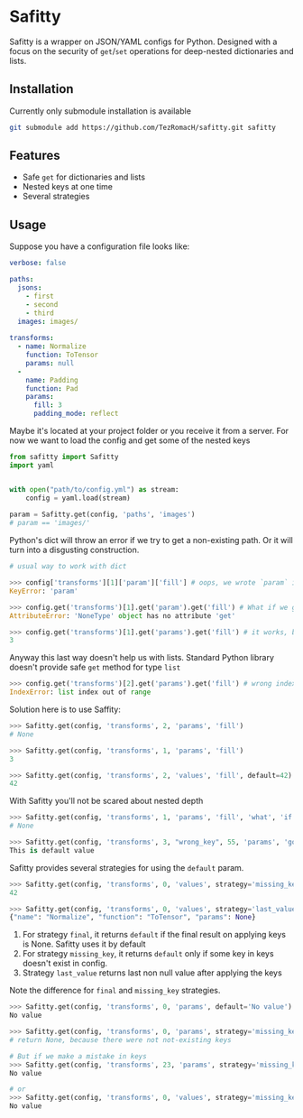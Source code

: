 # Safitty
Safitty is a wrapper on JSON/YAML configs for Python.
Designed with a focus on the security of `get`/`set` operations for deep-nested dictionaries and lists.

## Installation
Currently only submodule installation is available
```bash
git submodule add https://github.com/TezRomacH/safitty.git safitty
```

## Features
- Safe `get` for dictionaries and lists
- Nested keys at one time
- Several strategies 

## Usage

Suppose you have a configuration file looks like:

```yaml
verbose: false

paths:
  jsons:
    - first
    - second
    - third
  images: images/
  
transforms:
  - name: Normalize
    function: ToTensor
    params: null
  -
    name: Padding
    function: Pad
    params:
      fill: 3
      padding_mode: reflect
```
Maybe it's located at your project folder or you receive it from a server.
For now we want to load the config and get some of the nested keys 
```python
from safitty import Safitty
import yaml


with open("path/to/config.yml") as stream:
    config = yaml.load(stream)
    
param = Safitty.get(config, 'paths', 'images')
# param == 'images/'
```

Python's dict will throw an error if we try to get a non-existing path. Or it will turn into a disgusting construction.
```python
# usual way to work with dict

>>> config['transforms'][1]['param']['fill'] # oops, we wrote `param` insted of `params
KeyError: 'param'

>>> config.get('transforms')[1].get('param').get('fill') # What if we go deeeeeeper
AttributeError: 'NoneType' object has no attribute 'get'

>>> config.get('transforms')[1].get('params').get('fill') # it works, but looks awful
3
``` 

Anyway this last way doesn't help us with lists. Standard Python library doesn't provide safe `get` method for type `list` 
```python
>>> config.get('transforms')[2].get('params').get('fill') # wrong index
IndexError: list index out of range
```

Solution here is to use Saffity:
```python
>>> Safitty.get(config, 'transforms', 2, 'params', 'fill')
# None

>>> Safitty.get(config, 'transforms', 1, 'params', 'fill')
3

>>> Safitty.get(config, 'transforms', 2, 'values', 'fill', default=42)
42
```

With Safitty you'll not be scared about nested depth
```python
>>> Safitty.get(config, 'transforms', 1, 'params', 'fill', 'what', 'if', 'we', 'go', 'deeper')
# None

>>> Safitty.get(config, 'transforms', 3, "wrong_key", 55, 'params', 'go', 'deeper', default="This is default value")
This is default value
```

Safitty provides several strategies for using the `default` param.
```python
>>> Safitty.get(config, 'transforms', 0, 'values', strategy='missing_key', default=42)
42

>>> Safitty.get(config, 'transforms', 0, 'values', strategy='last_value', default=42)
{"name": "Normalize", "function": "ToTensor", "params": None}
```
1. For strategy `final`, it returns `default` if the final result on applying keys is None. Safitty uses it by default
1. For strategy `missing_key`, it returns `default` only if some key in keys doesn't exist in config.
1. Strategy `last_value` returns last non null value after applying the keys

Note the difference for `final` and `missing_key` strategies.
```python
>>> Safitty.get(config, 'transforms', 0, 'params', default='No value')
No value

>>> Safitty.get(config, 'transforms', 0, 'params', strategy='missing_key', default='No value')
# return None, because there were not not-existing keys

# But if we make a mistake in keys 
>>> Safitty.get(config, 'transforms', 23, 'params', strategy='missing_key', default='No value')
No value

# or
>>> Safitty.get(config, 'transforms', 0, 'values', strategy='missing_key', default='No value')
No value

```
